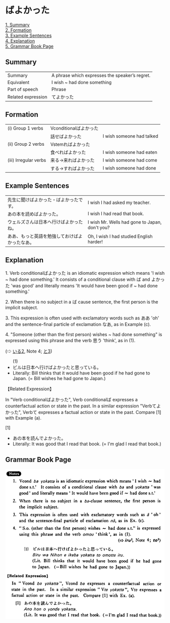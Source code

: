 # ばよかった

[1. Summary](#summary)<br>
[2. Formation](#formation)<br>
[3. Example Sentences](#example-sentences)<br>
[4. Explanation](#explanation)<br>
[5. Grammar Book Page](#grammar-book-page)<br>


## Summary

<table><tr>   <td>Summary</td>   <td>A phrase which expresses the speaker’s regret.</td></tr><tr>   <td>Equivalent</td>   <td>I wish ~ had done something</td></tr><tr>   <td>Part of speech</td>   <td>Phrase</td></tr><tr>   <td>Related expression</td>   <td>てよかった</td></tr></table>

## Formation

<table class="table"><tbody><tr class="tr head"><td class="td"><span class="numbers">(i)</span> <span class="bold">Group 1 verbs</span></td><td class="td"><span>Vconditional</span><span class="concept">ばよかった</span></td><td class="td"></td></tr><tr class="tr"><td class="td"></td><td class="td"><span>話せ</span><span class="concept">ばよかった</span></td><td class="td"><span>I wish someone had talked</span></td></tr><tr class="tr head"><td class="td"><span class="numbers">(ii)</span> <span class="bold">Group 2 verbs</span></td><td class="td"><span>Vstem</span><span class="concept">ればよかった</span></td><td class="td"></td></tr><tr class="tr"><td class="td"></td><td class="td"><span>食べ</span><span class="concept">ればよかった</span></td><td class="td"><span>I wish someone had eaten</span></td></tr><tr class="tr head"><td class="td"><span class="numbers">(iii)</span> <span class="bold">Irregular verbs</span></td><td class="td"><span>来る→来</span><span class="concept">ればよかった</span></td><td class="td"><span>I wish someone had come</span></td></tr><tr class="tr"><td class="td"></td><td class="td"><span>する→</span><span class="concept">すればよかった</span></td><td class="td"><span>I wish someone had done</span></td></tr></tbody></table>

## Example Sentences

<table><tr>   <td>先生に聞けばよかった・ばよかったです。</td>   <td>I wish I had asked my teacher.</td></tr><tr>   <td>あの本を読めばよかった。</td>   <td>I wish I had read that book.</td></tr><tr>   <td>ウェルズさんは日本へ行けばよかったね。</td>   <td>I wish Mr. Wells had gone to Japan, don't you?</td></tr><tr>   <td>ああ、もっと英語を勉強しておけばよかったなあ。</td>   <td>Oh, I wish I had studied English harder!</td></tr></table>

## Explanation

<p>1. Verb conditional<span class="cloze">ばよかった</span> is an idiomatic expression which means 'I wish ~ had done something.' It consists of a conditional clause with <span class="cloze">ば</span> and <span class="cloze">よかった</span> 'was good' and literally means 'It would have been good if ~ had done something.'</p>  <p>2. When there is no subject in a <span class="cloze">ば</span> cause sentence, the first person is the implicit subject.</p>  <p>3. This expression is often used with exclamatory words such as ああ 'oh' and the sentence-final particle of exclamation なあ, as in Example (c).</p>  <p>4. "Someone (other than the first person) wishes ~ had done something" is expressed using this phrase and the verb 思う 'think', as in (1).</p>  <p>(⇨ <a href="#㊦ いる (2)">いる2</a>, Note 4; <a href="#㊦ と (3)">と3</a>)</p>  <ul>(1) <li>ビルは日本へ行け<span class="cloze">ばよかった</span>と思っている。</li> <li>Literally: Bill thinks that it would have been good if he had gone to Japan. (= Bill wishes he had gone to Japan.)</li> </ul>  <p>【Related Expression】</p>  <p>In "Verb conditional<span class="cloze">ばよかった</span>", Verb conditionalば expresses a counterfactual action or state in the past. In a similar expression "Verbてよかった", Verbて expresses a factual action or state in the past. Compare [1] with Example (a).</p>  <p>[1]</p>  <ul> <li>あの本を読んでよかった。</li> <li>Literally: It was good that I read that book. (= I'm glad I read that book.)</li> </ul>

## Grammar Book Page

![](../img/Basicばよかった.png)

